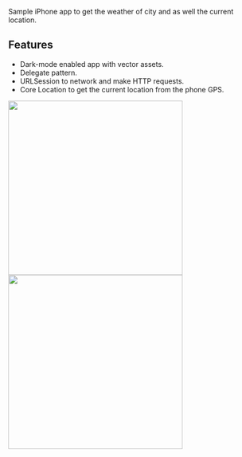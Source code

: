 Sample iPhone app to get the weather of city and as well the current location.

## Features

* Dark-mode enabled app with vector assets.
* Delegate pattern.
* URLSession to network and make HTTP requests.
* Core Location to get the current location from the phone GPS.

<p>
<img src="https://github.com/HALILKAYAA/LocateWeatherApp/blob/main/GetWeather/Snapshot/ANTALYA.png" width="350">
<img src="https://github.com/HALILKAYAA/LocateWeatherApp/blob/main/GetWeather/Snapshot/LONDON.png" width="350">
</p>

